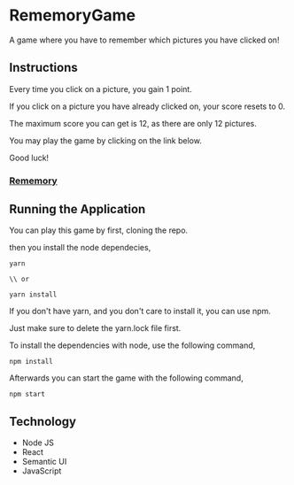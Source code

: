 # RememoryGame

A game where you have to remember which pictures you have clicked on!

## Instructions

Every time you click on a picture, you gain 1 point.

If you click on a picture you have already clicked on, your score resets to 0.

The maximum score you can get is 12, as there are only 12 pictures.

You may play the game by clicking on the link below.

Good luck!

### [Rememory](https://rememory-game.herokuapp.com/)

## Running the Application

You can play this game by first, cloning the repo.

then you install the node dependecies,

```
yarn

\\ or

yarn install
```

If you don't have yarn, and you don't care to install it, you can use npm.

Just make sure to delete the yarn.lock file first.

To install the dependencies with node, use the following command,

```
npm install
```

Afterwards you can start the game with the following command,

```
npm start
```

## Technology

 - Node JS
 - React
 - Semantic UI
 - JavaScript
